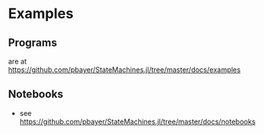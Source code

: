 # Examples

## Programs

are at https://github.com/pbayer/StateMachines.jl/tree/master/docs/examples

## Notebooks

- see https://github.com/pbayer/StateMachines.jl/tree/master/docs/notebooks
